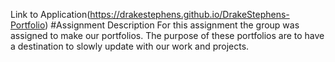 Link to Application(https://drakestephens.github.io/DrakeStephens-Portfolio)
#Assignment Description
  For this assignment the group was assigned to make our portfolios. The purpose of these portfolios are to have a destination to slowly update with our work and projects. 
